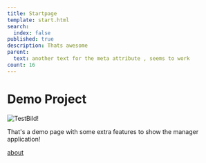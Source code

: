```yaml
---
title: Startpage
template: start.html
search:
  index: false
published: true
description: Thats awesome
parent:
  text: another text for the meta attribute , seems to work
count: 16
---
```


# Demo Project

![TestBild!](/media/images/test.jpg?format=small)

That's a demo page with some extra features to show the manager application!


[about](/about)

